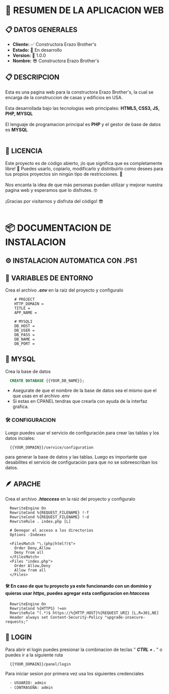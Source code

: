 # 📝 RESUMEN DE LA APLICACION WEB

## 📋 DATOS GENERALES

<ul>
    <li><b>Cliente:</b> ✅ Constructora Erazo Brother's</li>
    <li><b>Estado:</b> 🚧 En desarrollo</li>
    <li><b>Version:</b> 🚀 1.0.0</li>
    <li><b>Nombre:</b> 😎 Constructora Erazo Brother's</li>
</ul>

## 📋 DESCRIPCION

<p>
    Esta es una pagina web para la constructora Erazo Brother's, la cual se encarga de la construccion de casas y edificios en USA.
    <br><br>
    Esta desarrollada bajo las tecnologias web principales: <b>HTML5, CSS3, JS, PHP, MYSQL</b>
    <br><br>
    El lenguaje de programacion principal es <b>PHP</b> y el gestor de base de datos es <b>MYSQL</b>
    <br><br>
</p>

## 📝 LICENCIA

<p>
    Este proyecto es de código abierto, ¡lo que significa que es completamente libre! 🙌 Puedes usarlo, copiarlo, modificarlo y distribuirlo como desees para tus propios proyectos sin ningún tipo de restricciones. 🚀
    <br><br>
    Nos encanta la idea de que más personas puedan utilizar y mejorar nuestra pagina web y esperamos que lo disfrutes. 🤓
    <br><br>
    ¡Gracias por visitarnos y disfruta del código! 😎
    <br><br>
</p>

# 📦 DOCUMENTACION DE INSTALACION

## ⚙️ INSTALACION AUTOMATICA CON .PS1

<!-- Ejecutalo con powershell
<a href="./src/assets/install_win.rar">Descargar archivo 📥</a> -->

## 📄 VARIABLES DE ENTORNO

Crea el archivo <b><i>.env</i></b> en la raiz del proyecto y configuralo

```env
    # PROJECT
    HTTP_DOMAIN =
    TITLE =
    APP_NAME =

    # MYSQLI
    DB_HOST =
    DB_USER =
    DB_PASS =
    DB_NAME =
    DB_PORT =
```

## 🐬 MYSQL

Crea la base de datos

```sql
  CREATE DATABASE {{YOUR_DB_NAME}};
```

-   Asegurate de que el nombre de la base de datos sea el mismo que el que usas en el archivo .env
-   Si estas en CPANEL tendras que crearla con ayuda de la interfaz grafica.

### 🛠 CONFIGURACION

Luego puedes usar el servicio de configuración para crear las tablas y los datos inciales:

```http
  {{YOUR_DOMAIN}}/service/configuration
```

para generar la base de datos y las tablas.
Luego es importante que desabilites el servicio de configuración para que no se sobreescriban los datos.

## 🪶 APACHE

Crea el archivo <b><i>.htaccess</i></b> en la raiz del proyecto y configuralo

```htaccess
  RewriteEngine On
  RewriteCond %{REQUEST_FILENAME} !-f
  RewriteCond %{REQUEST_FILENAME} !-d
  RewriteRule . index.php [L]

  # Denegar el acceso a los directorios
  Options -Indexes

  <FilesMatch "\.(php|html?)$">
    Order Deny,Allow
    Deny from all
  </FilesMatch>
  <Files "index.php">
    Order Allow,Deny
    Allow from all
  </Files>
```

#### 🛠 En caso de que tu proyecto ya este funcionando con un dominio y quieras usar _https_, puedes agregar esta configuracion en _htaccess_

```htaccess
  RewriteEngine On
  RewriteCond %{HTTPS} !=on
  RewriteRule ^(.*)$ https://%{HTTP_HOST}%{REQUEST_URI} [L,R=301,NE]
  Header always set Content-Security-Policy "upgrade-insecure-requests;"
```

## 🚪 LOGIN

Para abrir el login puedes presionar la combinacion de teclas " <b><i>CTRL + .</i></b> " o puedes ir a la siguiente ruta

```http
  {{YOUR_DOMAIN}}/panel/login
```

Para iniciar sesion por primera vez usa los siguientes credenciales

```txt
  - USUARIO: admin
  - CONTRASEÑA: admin
```
